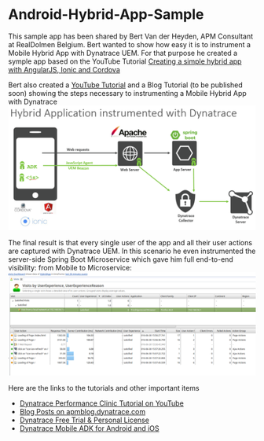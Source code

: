 # Android-Hybrid-App-Sample

This sample app has been shared by Bert Van der Heyden, APM Consultant at RealDolmen Belgium.
Bert wanted to show how easy it is to instrument a Mobile Hybrid App with Dynatrace UEM. For that purpose he created a symple app based on the YouTube Tutorial [Creating a simple hybrid app with AngularJS, Ionic and Cordova](https://www.youtube.com/watch?v=sCnGSOaaZFo)

Bert also created a [YouTube Tutorial](https://www.youtube.com/watch?v=uLIuPeFbXBA&index=46&list=PLqt2rd0eew1bmDn54E2_M2uvbhm_WxY_6) and a Blog Tutorial (to be published soon) showing the steps necessary to instrumenting a Mobile Hybrid App with Dynatrace
![](https://github.com/Dynatrace/Android-Hybrid-App-Sample/blob/master/images/HybridClinic1.PNG)

The final result is that every single user of the app and all their user actions are captured with Dynatrace UEM. In this scenario he even instrumented the server-side Spring Boot Microservice which gave him full end-to-end visibility: from Mobile to Microservice:
![](https://github.com/Dynatrace/Android-Hybrid-App-Sample/blob/master/images/visit-fp-browser.png)

Here are the links to the tutorials and other important items
* [Dynatrace Performance Clinic Tutorial on YouTube](https://www.youtube.com/watch?v=uLIuPeFbXBA&index=46&list=PLqt2rd0eew1bmDn54E2_M2uvbhm_WxY_6)
* [Blog Posts on apmblog.dynatrace.com](http://apmblog.dynatrace.com)
* [Dynatrace Free Trial & Personal License](http://bit.ly/dtpersonal)
* [Dynatrace Mobile ADK for Android and iOS](https://community.dynatrace.com/community/display/DOCDT63/Mobile+App+ADK)
